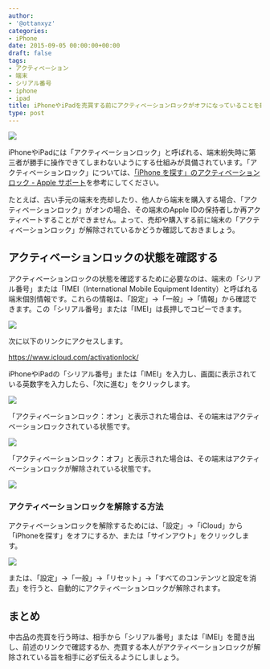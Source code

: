 ```yaml
---
author:
- '@ottanxyz'
categories:
- iPhone
date: 2015-09-05 00:00:00+00:00
draft: false
tags:
- アクティベーション
- 端末
- シリアル番号
- iphone
- ipad
title: iPhoneやiPadを売買する前にアクティベーションロックがオフになっていることを確認する方法
type: post
---
```


![](150905-55ea7da1a0d11.jpg)






iPhoneやiPadには「アクティベーションロック」と呼ばれる、端末紛失時に第三者が勝手に操作できてしまわないようにする仕組みが具備されています。「アクティベーションロック」については、[「iPhone を探す」のアクティベーションロック - Apple サポート](https://support.apple.com/ja-jp/HT201365)を参考にしてください。





たとえば、古い手元の端末を売却したり、他人から端末を購入する場合、「アクティベーションロック」がオンの場合、その端末のApple IDの保持者しか再アクティベートすることができません。よって、売却や購入する前に端末の「アクティベーションロック」が解除されているかどうか確認しておきましょう。





## アクティベーションロックの状態を確認する





アクティベーションロックの状態を確認するために必要なのは、端末の「シリアル番号」または「IMEI（International Mobile Equipment Identity）と呼ばれる端末個別情報です。これらの情報は、「設定」→「一般」→「情報」から確認できます。この「シリアル番号」または「IMEI」は長押しでコピーできます。





![](150905-55ea7da33cb8d.png)






次に以下のリンクにアクセスします。



https://www.icloud.com/activationlock/



iPhoneやiPadの「シリアル番号」または「IMEI」を入力し、画面に表示されている英数字を入力したら、「次に進む」をクリックします。





![](150905-55ea7da5f02d2.png)






「アクティベーションロック：オン」と表示された場合は、その端末はアクティベーションロックされている状態です。





![](150905-55ea7da82f116.png)






「アクティベーションロック：オフ」と表示された場合は、その端末はアクティベーションロックが解除されている状態です。





![](150905-55ea7daa16e77.png)






### アクティベーションロックを解除する方法





アクティベーションロックを解除するためには、「設定」→「iCloud」から「iPhoneを探す」をオフにするか、または「サインアウト」をクリックします。





![](150905-55ea7dab7bfb4.png)






または、「設定」→「一般」→「リセット」→「すべてのコンテンツと設定を消去」を行うと、自動的にアクティベーションロックが解除されます。





## まとめ





中古品の売買を行う時は、相手から「シリアル番号」または「IMEI」を聞き出し、前述のリンクで確認するか、売買する本人がアクティベーションロックが解除されている旨を相手に必ず伝えるようにしましょう。